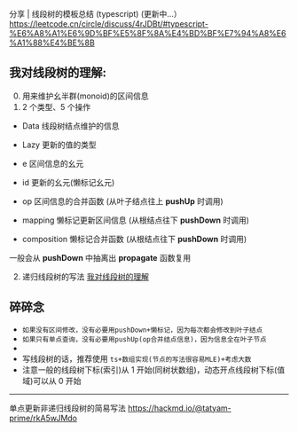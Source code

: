 分享 | 线段树的模板总结 (typescript) (更新中...）
https://leetcode.cn/circle/discuss/4rJDBt/#typescript-%E6%A8%A1%E6%9D%BF%E5%8F%8A%E4%BD%BF%E7%94%A8%E6%A1%88%E4%BE%8B

## 我对线段树的理解:

0. 用来维护幺半群(monoid)的区间信息
1. 2 个类型、5 个操作

- Data 线段树结点维护的信息
- Lazy 更新的值的类型

- e 区间信息的幺元
- id 更新的幺元(懒标记幺元)
- op 区间信息的合并函数 (从叶子结点往上 **pushUp** 时调用)
- mapping 懒标记更新区间信息 (从根结点往下 **pushDown** 时调用)
- composition 懒标记合并函数 (从根结点往下 **pushDown** 时调用)

一般会从 **pushDown** 中抽离出 **propagate** 函数复用

2. 递归线段树的写法
   [我对线段树的理解](./%E6%88%91%E5%AF%B9%E7%BA%BF%E6%AE%B5%E6%A0%91%E7%9A%84%E7%90%86%E8%A7%A3.ts)

## 碎碎念

- `如果没有区间修改，没有必要用pushDown+懒标记，因为每次都会修改到叶子结点`
- `如果只有单点查询，没有必要用pushUp(op合并结点信息)，因为信息全在叶子节点`
-
- 写线段树的话，推荐使用 `ts+数组实现(节点的写法很容易MLE)+考虑大数`
- 注意一般的线段树下标(索引)从 1 开始(同树状数组)，动态开点线段树下标(值域)可以从 0 开始

---

单点更新非递归线段树的简易写法
https://hackmd.io/@tatyam-prime/rkA5wJMdo
